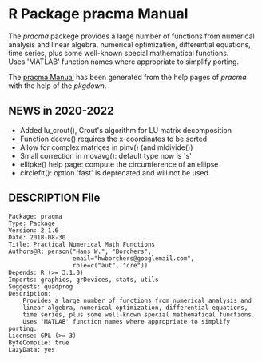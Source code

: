 # R Package pracma Manual

The *pracma* packege provides a large number of functions from 
numerical analysis and linear algebra, numerical optimization, 
differential equations, time series, plus some well-known special 
mathematical functions.  
Uses 'MATLAB' function names where appropriate to simplify porting.

The [pracma Manual](http://htmlpreview.github.io/?https://github.com/hwborchers/pracma-manual/blob/master/index.html)
has been generated from the help pages of *pracma* with the help of 
the *pkgdown*.


## NEWS in 2020-2022

- Added lu_crout(), Crout's algorithm for LU matrix decomposition
- Function deeve() requires the x-coordinates to be sorted
- Allow for complex matrices in pinv() (and mldivide())
- Small correction in movavg(): default type now is 's'
- ellipke() help page: compute the circumference of an ellipse
- circlefit(): option 'fast' is deprecated and will not be used

## DESCRIPTION File

```
Package: pracma
Type: Package
Version: 2.1.6
Date: 2018-08-30
Title: Practical Numerical Math Functions
Authors@R: person("Hans W.", "Borchers", 
                  email="hwborchers@googlemail.com", 
                  role=c("aut", "cre"))
Depends: R (>= 3.1.0)
Imports: graphics, grDevices, stats, utils
Suggests: quadprog
Description:
    Provides a large number of functions from numerical analysis and
    linear algebra, numerical optimization, differential equations,
    time series, plus some well-known special mathematical functions.
    Uses 'MATLAB' function names where appropriate to simplify porting.
License: GPL (>= 3)
ByteCompile: true
LazyData: yes
```

